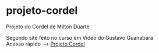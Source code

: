 # projeto-cordel
Projeto do Cordel de Milton Duarte

Segundo site feito no curso em Video do Gustavo Guanabara<br>
Acesso rápido --> <a href="https://ruthsantanasilva.github.io/projeto-cordel/">Projeto Cordel</a>
